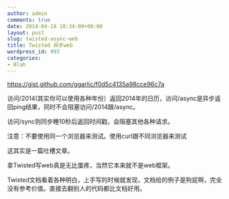 ```yaml
---
author: admin
comments: true
date: 2014-04-18 10:34:09+00:00
layout: post
slug: twisted-async-web
title: Twisted 异步web
wordpress_id: 993
categories:
- Blah
---
```

https://gist.github.com/ggarlic/f0d5c4135a98cce96c7a  

访问/2014(其实你可以使用各种年份）返回2014年的日历，访问/async是异步返回ping结果，同时不会阻塞访问/2014跟/async。

访问/sync则同步睡10秒后返回时间戳，会阻塞其他各种请求。

注意：不要使用同一个浏览器来测试。使用curl跟不同浏览器来测试

这其实是一篇吐槽文章。

拿Twisted写web真是无比蛋疼，当然它本来就不是web框架。

Twisted文档看着各种明白，上手写的时候就发现，文档给的例子是狗屁啊，完全没有参考价值。直接去翻别人的代码都比文档好用。







 




